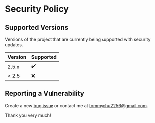 # Security Policy

## Supported Versions

Versions of the project that are currently being supported with security updates.

| Version | Supported          |
| ------- | ------------------ |
| 2.5.x   | :heavy_check_mark: |
| < 2.5   | :x:                |

## Reporting a Vulnerability

Create a new [bug issue](https://github.com/chutommy/smart-passwd/issues/new?assignees=chutommy&amp;labels=bug&amp;template=bug_report.md&amp)
or contact me at tommychu2256@gmail.com.

Thank you very much!
